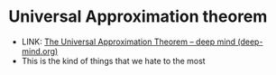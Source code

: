 # Universal Approximation theorem

- LINK: [The Universal Approximation Theorem – deep mind (deep-mind.org)](https://www.deep-mind.org/2023/03/26/the-universal-approximation-theorem/)
- This is the kind of things that we hate to the most 